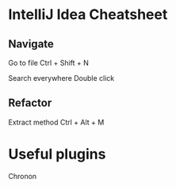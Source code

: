 # IntelliJ Idea Cheatsheet

## <a name="Navigate"></a>Navigate
Go to file
    Ctrl + Shift + N

Search everywhere
    Double click

## <a name="Refactor"></a>Refactor
Extract method
    Ctrl + Alt + M

# Useful plugins

Chronon
